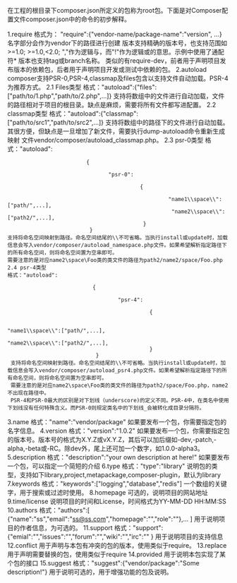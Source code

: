 在工程的根目录下composer.json所定义的包称为root包。下面是对Composer配置文件composer.json中的命令的初步解释。

1.require
   格式为： "require":{"vendor-name/package-name":"version", ...}
   名字部分会作为vendor下的路径进行创建
   版本支持精确的版本号，也支持范围如>=1.0; >=1.0,<2.0; ","作为逻辑与，而"!"作为逻辑或的意思。示例中使用了通配符*
   版本也支持tag或branch名称。
   类似的有require-dev，前者用于声明项目发布版本的依赖包，后者用于声明项目开发或测试中依赖的包。
2.autoload
   composer支持PSR-0,PSR-4,classmap及files包含以支持文件自动加载。PSR-4为推荐方式。
   2.1 Files类型
   格式："autoload":{"files":["path/to/1.php","path/to/2.php",...]}
   支持将数组中的文件进行自动加载，文件的路径相对于项目的根目录。缺点是麻烦，需要将所有文件都写进配置。
   2.2 classmap类型
   格式："autoload":{"classmap": ["path/to/src1","path/to/src2",...]}
   支持将数组中的路径下的文件进行自动加载。其很方便，但缺点是一旦增加了新文件，需要执行dump-autoload命令重新生成映射  文件vendor/composer/autoload_classmap.php。
   2.3 psr-0类型
   格式："autoload":

                             {
    
                                    "psr-0":
    
                                              {
    
                                                       "name1\\space\\":["path/",...],
                                                        "name2\\space\\":["path2/",...],
                                               }
                              }
    支持将命名空间映射到路径。命名空间结尾的\\不可省略。当执行install或update时，加载信息会写入vendor/composer/autoload_namespace.php文件。如果希望解析指定路径下的所有命名空间，则将命名空间置为空串即可。
    需要注意的是对应name2\space\Foo类的类文件的路径为path2/name2/space/Foo.php
    2.4 psr-4类型
    格式："autoload":
    
                               {
    
                                       "psr-4":
    
                                                 {
    
                                                          "name1\\space\\":["path/",...],
                                                          "name2\\space\\":["path2/",...],
                                                 }
                                }
     支持将命名空间映射到路径。命名空间结尾的\\不可省略。当执行install或update时，加载信息会写入vendor/composer/autoload_psr4.php文件。如果希望解析指定路径下的所有命名空间，则将命名空间置为空串即可。
     需要注意的是对应name2\space\Foo类的类文件的路径为path2/space/Foo.php，name2不出现在路径中。
     PSR-4和PSR-0最大的区别是对下划线（underscore)的定义不同。PSR-4中，在类名中使用下划线没有任何特殊含义。而PSR-0则规定类名中的下划线_会被转化成目录分隔符。
3.name
格式："name":"vendor/package"
如果要发布一个包，你需要指定包的名字信息。
4.version
格式："version":"1.0.2"
如果要发布一个包，你需要指定包的版本号。版本号的格式为X.Y.Z或vX.Y.Z，其后可以加后缀如-dev,-patch,-alpha,-beta或-RC。除dev外，尾上还可加一个数字，如1.0.0-alpha3。
5.description
格式："description":"your own description at here!"
如果要发布一个包，可以指定一个简短的介绍
6.type
格式："type":"library"
说明包的类型，支持如下library,project,metapackage,composer-plugin，默认为library
7.keywords
格式："keywords":["logging","database","redis"]
一个数组的关键字，用于搜索或过滤时使用。
8.homepage
可选的，说明项目的网站地址
9.time/license
说明项目的时间和License，时间格式为YY-MM-DD HH:MM:SS
10.authors
格式："authors":[
{"name":"ss","email":"ss@ss.com","homepage":"","role":""},...
]
用于说明项目的作者信息，为可选的。
11.support
格式："support":{"emial":"","issues":"","forum":"","wiki":"","irc":"" }
用于说明项目的支持信息
12.conflict
用于声明与本包有冲突的包的版本，使用类似于require。
13.replace
用于声明需要替换的包，使用类似于require
14.provided
用于说明本包实现了某个包的接口
15.suggest
格式："suggest":{"vendor/package":"Some description!"}
用于说明可选的，用于增强功能的包及说明。